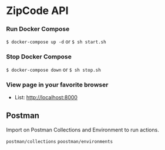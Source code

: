 # ZipCode API

### Run Docker Compose

`$ docker-compose up -d` or `$ sh start.sh` 

### Stop Docker Compose
`$ docker-compose down` or `$ sh stop.sh`

### View page in your favorite browser

* List: [http://localhost:8000](http://localhost:8000)

## Postman
Import on Postman Collections and Environment to run actions.

`postman/collections`
`poostman/environments`